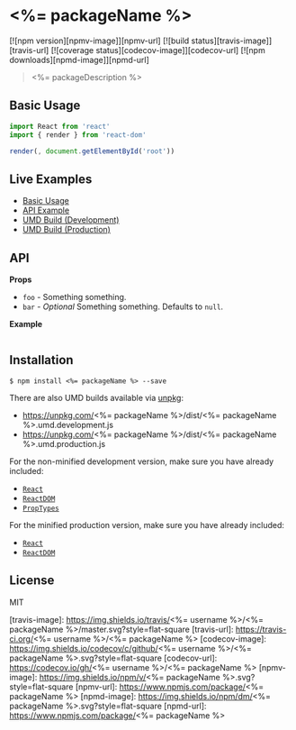 # <%= packageName %>

[![npm version][npmv-image]][npmv-url]
[![build status][travis-image]][travis-url]
[![coverage status][codecov-image]][codecov-url]
[![npm downloads][npmd-image]][npmd-url]

> <%= packageDescription %>

## Basic Usage

```jsx
import React from 'react'
import { render } from 'react-dom'

render(, document.getElementById('root'))
```

## Live Examples

- [Basic Usage](https://codesandbox.io/)
- [API Example](https://codesandbox.io/)
- [UMD Build (Development)](https://codesandbox.io/)
- [UMD Build (Production)](https://codesandbox.io/)

## API

**Props**

- `foo` - Something something.
- `bar` - _Optional_ Something something. Defaults to `null`.

**Example**

```jsx
```

## Installation

```
$ npm install <%= packageName %> --save
```

There are also UMD builds available via [unpkg](https://unpkg.com/):

- https://unpkg.com/<%= packageName %>/dist/<%= packageName %>.umd.development.js
- https://unpkg.com/<%= packageName %>/dist/<%= packageName %>.umd.production.js

For the non-minified development version, make sure you have already included:

- [`React`](https://unpkg.com/react/umd/react.development.js)
- [`ReactDOM`](https://unpkg.com/react-dom/umd/react-dom.development.js)
- [`PropTypes`](https://unpkg.com/prop-types/prop-types.js)

For the minified production version, make sure you have already included:

- [`React`](https://unpkg.com/react/umd/react.production.min.js)
- [`ReactDOM`](https://unpkg.com/react-dom/umd/react-dom.production.min.js)

## License

MIT

[travis-image]: https://img.shields.io/travis/<%= username %>/<%= packageName %>/master.svg?style=flat-square
[travis-url]: https://travis-ci.org/<%= username %>/<%= packageName %>
[codecov-image]: https://img.shields.io/codecov/c/github/<%= username %>/<%= packageName %>.svg?style=flat-square
[codecov-url]: https://codecov.io/gh/<%= username %>/<%= packageName %>
[npmv-image]: https://img.shields.io/npm/v/<%= packageName %>.svg?style=flat-square
[npmv-url]: https://www.npmjs.com/package/<%= packageName %>
[npmd-image]: https://img.shields.io/npm/dm/<%= packageName %>.svg?style=flat-square
[npmd-url]: https://www.npmjs.com/package/<%= packageName %>
